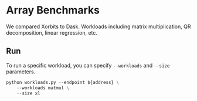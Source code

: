 # Array Benchmarks

We compared Xorbits to Dask. Workloads including matrix multiplication, QR decomposition, linear regression, etc.

## Run

To run a specific workload, you can specify `--workloads` and `--size` parameters.

```python
python workloads.py --endpoint ${address} \
    --workloads matmul \
    --size xl
```